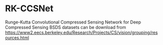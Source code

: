 # RK-CCSNet
Runge-Kutta Convolutional Compressed Sensing Network for Deep Compressed Sensing
BSDS datasets can be download from https://www2.eecs.berkeley.edu/Research/Projects/CS/vision/grouping/resources.html
